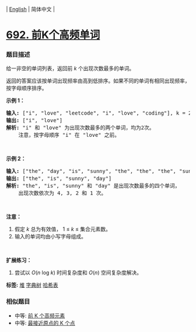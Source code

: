 | [English](README_EN.md) | 简体中文 |

# [692. 前K个高频单词](https://leetcode-cn.com/problems/top-k-frequent-words)
 ### 题目描述
<p>给一非空的单词列表，返回前&nbsp;<em>k&nbsp;</em>个出现次数最多的单词。</p>

<p>返回的答案应该按单词出现频率由高到低排序。如果不同的单词有相同出现频率，按字母顺序排序。</p>

<p><strong>示例 1：</strong></p>

<pre>
<strong>输入:</strong> [&quot;i&quot;, &quot;love&quot;, &quot;leetcode&quot;, &quot;i&quot;, &quot;love&quot;, &quot;coding&quot;], k = 2
<strong>输出:</strong> [&quot;i&quot;, &quot;love&quot;]
<strong>解析:</strong> &quot;i&quot; 和 &quot;love&quot; 为出现次数最多的两个单词，均为2次。
    注意，按字母顺序 &quot;i&quot; 在 &quot;love&quot; 之前。
</pre>

<p>&nbsp;</p>

<p><strong>示例 2：</strong></p>

<pre>
<strong>输入:</strong> [&quot;the&quot;, &quot;day&quot;, &quot;is&quot;, &quot;sunny&quot;, &quot;the&quot;, &quot;the&quot;, &quot;the&quot;, &quot;sunny&quot;, &quot;is&quot;, &quot;is&quot;], k = 4
<strong>输出:</strong> [&quot;the&quot;, &quot;is&quot;, &quot;sunny&quot;, &quot;day&quot;]
<strong>解析:</strong> &quot;the&quot;, &quot;is&quot;, &quot;sunny&quot; 和 &quot;day&quot; 是出现次数最多的四个单词，
    出现次数依次为 4, 3, 2 和 1 次。
</pre>

<p>&nbsp;</p>

<p><strong>注意：</strong></p>

<ol>
	<li>假定 <em>k</em> 总为有效值， 1 &le; <em>k</em> &le; 集合元素数。</li>
	<li>输入的单词均由小写字母组成。</li>
</ol>

<p>&nbsp;</p>

<p><strong>扩展练习：</strong></p>

<ol>
	<li>尝试以&nbsp;<em>O</em>(<em>n</em> log <em>k</em>) 时间复杂度和&nbsp;<em>O</em>(<em>n</em>) 空间复杂度解决。</li>
</ol>

**标签:**  [堆](https://leetcode-cn.com/tag/heap) [字典树](https://leetcode-cn.com/tag/trie) [哈希表](https://leetcode-cn.com/tag/hash-table) 
 ### 相似题目
- 中等:	[前 K 个高频元素](https://leetcode-cn.com/problems/top-k-frequent-elements) 
- 中等:	[最接近原点的 K 个点](https://leetcode-cn.com/problems/k-closest-points-to-origin) 
